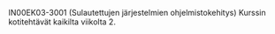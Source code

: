 IN00EK03-3001 (Sulautettujen järjestelmien ohjelmistokehitys) Kurssin kotitehtävät kaikilta viikolta 2.
